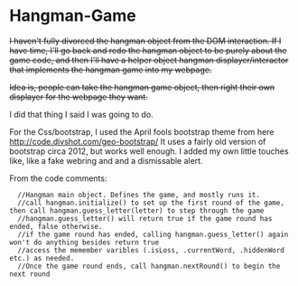 # Hangman-Game

~~I haven't fully divorced the hangman object from the DOM interaction.  If I have time, I'll go back and redo the hangman object to be purely about the game code, and then I'll have a helper object hangman displayer/interactor that implements the hangman game into my webpage.~~

~~Idea is, people can take the hangman game object, then right their own displayer for the webpage they want.~~

I did that thing I said I was going to do.

For the Css/bootstrap, I used the April fools bootstrap theme from here http://code.divshot.com/geo-bootstrap/
It uses a fairly old version of bootstrap circa 2012, but works well enough.  I added my own little touches like, like a fake webring and and a dismissable alert.

From the code comments:
```
  //Hangman main object. Defines the game, and mostly runs it.
  //call hangman.initialize() to set up the first round of the game, then call hangman.guess_letter(letter) to step through the game
  //hangman.guess_letter() will return true if the game round has ended, false otherwise.
  //if the game round has ended, calling hangman.guess_letter() again won't do anything besides return true
  //access the memember varibles (.isLoss, .currentWord, .hiddenWord etc.) as needed.
  //Once the game round ends, call hangman.nextRound() to begin the next round
```
